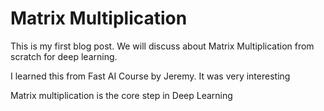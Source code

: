 # Matrix Multiplication

This is my first blog post. We will discuss about Matrix Multiplication from scratch for deep learning.

I  learned this from Fast AI Course by Jeremy. It was very interesting

Matrix multiplication is the core step in Deep Learning

